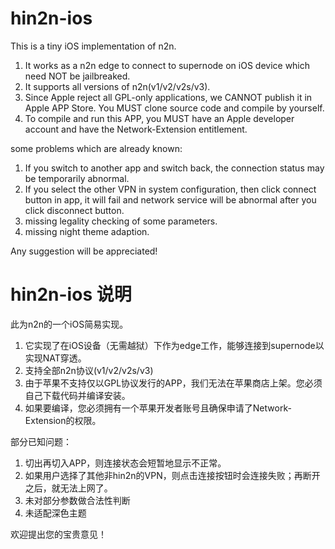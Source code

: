 # hin2n-ios
This is a tiny iOS implementation of n2n.

1. It works as a n2n edge to connect to supernode on iOS device which need NOT be jailbreaked.
2. It supports all versions of n2n(v1/v2/v2s/v3).
3. Since Apple reject all GPL-only applications, we CANNOT publish it in Apple APP Store. You MUST clone source code and compile by yourself.
4. To compile and run this APP, you MUST have an Apple developer account and have the Network-Extension entitlement.

some problems which are already known:
1. If you switch to another app and switch back, the connection status may be temporarily abnormal.
2. If you select the other VPN in system configuration, then click connect button in app, it will fail and network service will be abnormal after you click disconnect button.
3. missing legality checking of some parameters.
4. missing night theme adaption.


Any suggestion will be appreciated!


# hin2n-ios 说明
此为n2n的一个iOS简易实现。

1. 它实现了在iOS设备（无需越狱）下作为edge工作，能够连接到supernode以实现NAT穿透。
2. 支持全部n2n协议(v1/v2/v2s/v3)
3. 由于苹果不支持仅以GPL协议发行的APP，我们无法在苹果商店上架。您必须自己下载代码并编译安装。
4. 如果要编译，您必须拥有一个苹果开发者账号且确保申请了Network-Extension的权限。

部分已知问题：
1. 切出再切入APP，则连接状态会短暂地显示不正常。
2. 如果用户选择了其他非hin2n的VPN，则点击连接按钮时会连接失败；再断开之后，就无法上网了。
3. 未对部分参数做合法性判断
4. 未适配深色主题

欢迎提出您的宝贵意见！
